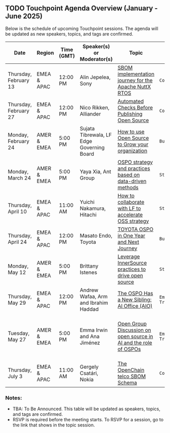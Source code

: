 ## TODO Touchpoint Agenda Overview (January - June 2025)

Below is the schedule of upcoming Touchpoint sessions. The agenda will be updated as new speakers, topics, and tags are confirmed.

| **Date**             | **Region**       | **Time (GMT)** | **Speaker(s) or Moderator(s)** | **Topic**                              | **Tag**   | **Recording**  |
|-----------------------|------------------|----------------|-------------|----------------------------------------|-----------| ------------- |
| Thursday, February 13 | EMEA & APAC      | 12:00 PM       | Alin Jepelea, Sony | [SBOM implementation journey for the Apache NuttX RTOS](./Feb-13.md) | `Compliance` | [🧑‍💻🍿](https://youtu.be/Aj84quEIEug?si=Phg2wnGqWOSDw4p3)| 
| Thursday, February 27 | EMEA & APAC      | 12:00 PM       | Nico Rikken, Alliander | [Automated Checks Before Publishing Open Source](./Feb-27.md)    | `Compliance`  | [🧑‍💻🍿](https://youtu.be/02SV2k1eZgg?si=Ug7REOEqxYMSIvHX) |
| Monday, February 24   | AMER & EMEA      | 5:00 PM        | Sujata Tibrewala, LF Edge Governing Board | [How to use Open Source to Grow your organization](./Feb-24.md) | `Business` | [🧑‍💻🍿](https://youtu.be/sZsSXv31e-4?si=CbvOaFSSxxiTQgsf) | 
| Monday, March 24      | AMER & EMEA      | 5:00 PM        | Yaya Xia, Ant Group | [OSPO strategy and practices based on data-driven methods](./Mar-24.md)| `Strategy`| The video is cooking up!🧑‍🍳 | 
| Thursday, April 10    | EMEA & APAC      | 11:00 AM       | Yuichi Nakamura, Hitachi| [How to collaborate with LF to accelerate OSS strategy](./Apr-10.md)| `Strategy`| The video is cooking up!🧑‍🍳 | 
| Thursday, April 24    | EMEA & APAC      | 12:00 PM       | Masato Endo, Toyota | [TOYOTA OSPO in One Year and Next Journey](./Apr-24.md)| `Business`| The video is cooking up!🧑‍🍳 | 
| Monday, May 12        | AMER & EMEA      | 5:00 PM        | Brittany Istenes | [Leverage InnerSource practices to drive open source ](./May-12.md)  | `Strategy`  | The video is cooking up!🧑‍🍳 |
| Thursday, May 29      | EMEA & APAC      | 12:00 PM       | Andrew Wafaa, Arm and Ibrahim Haddad | [The OSPO Has a New Sibling: AI Office (AIO)](./May-29.md)       | `Emerging-Trends` | The video is cooking up!🧑‍🍳 |
| Tuesday, May 27       | AMER & EMEA      | 5:00 PM        | Emma Irwin and Ana Jiménez | [Open Group Discussion on open source in AI and the role of OSPOs](./May-27.md)| `Emerging-Trends`  | No recording 😵 Discussion held under Chatham House|
| Thursday, July 3     | EMEA & APAC      | 11:00 AM       | Gergely Csatári, Nokia   | [The OpenChain telco SBOM Schema](.Jul-03.md)        | `Compliance` | |

### Notes:
- TBA: To Be Announced. This table will be updated as speakers, topics, and tags are confirmed.
- RSVP is required before the meeting starts. To RSVP for a session, go to the link that shows in the topic session.
